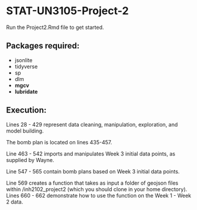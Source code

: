 # STAT-UN3105-Project-2

Run the Project2.Rmd file to get started.

## Packages required: 

- jsonlite
- tidyverse
- sp
- dlm
- **mgcv**
- **lubridate**

## Execution:

Lines 28 - 429 represent data cleaning, manipulation, exploration, and model building.

The bomb plan is located on lines 435-457.

Line 463 - 542 imports and manipulates Week 3 initial data points, as supplied by Wayne.

Line 547 - 565 contain bomb plans based on Week 3 initial data points.

Line 569 creates a function that takes as input a folder of geojson files within /inh2102_project2 (which you should clone in your home directory). Lines 660 - 662 demonstrate how to use the function on the Week 1 - Week 2 data. 
